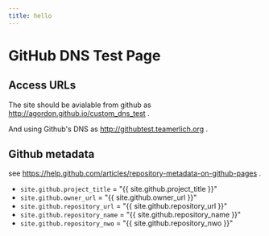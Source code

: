```yaml
---
title: hello
---
```


# GitHub DNS Test Page

## Access URLs

The site should be avialable from github as <http://agordon.github.io/custom_dns_test> .

And using Github's DNS as <http://githubtest.teamerlich.org> .

## Github metadata

see <https://help.github.com/articles/repository-metadata-on-github-pages> .

* `site.github.project_title` = "{{ site.github.project_title }}"
* `site.github.owner_url` = "{{ site.github.owner_url }}"
* `site.github.repository_url` = "{{ site.github.repository_url }}"
* `site.github.repository_name` = "{{ site.github.repository_name }}"
* `site.github.repository_nwo` = "{{ site.github.repository_nwo }}"


